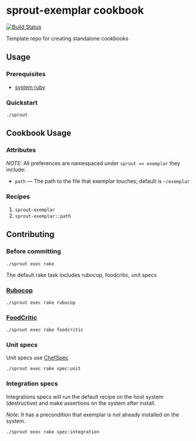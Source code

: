 # sprout-exemplar cookbook

[![Build Status](https://travis-ci.org/pivotal-sprout/sprout-exemplar.png?branch=master)](https://travis-ci.org/pivotal-sprout/sprout-exemplar)

Template repo for creating standalone cookbooks

## Usage

### Prerequisites

- [system ruby](.ruby-version)

### Quickstart

```
./sprout
```

## Cookbook Usage

### Attributes

*NOTE:* All preferences are namespaced under `sprout => exemplar` they include:

* `path` &mdash; The path to the file that exemplar touches; default is `~/exemplar`

### Recipes

1. `sprout-exemplar`
1. `sprout-exemplar::path`

## Contributing

### Before committing

```
./sprout exec rake
```

The default rake task includes rubocop, foodcritic, unit specs

### [Rubocop](https://github.com/bbatsov/rubocop)

```
./sprout exec rake rubocop
```

### [FoodCritic](http://acrmp.github.io/foodcritic/)

```
./sprout exec rake foodcritic
```

### Unit specs

Unit specs use [ChefSpec](https://github.com/sethvargo/chefspec)

```
./sprout exec rake spec:unit
```

### Integration specs

Integrations specs will run the default recipe on the host system (destructive) and make assertions on the system after install.

*Note:* It has a precondition that exemplar is _not_ already installed on the system.

```
./sprout exec rake spec:integration
```
